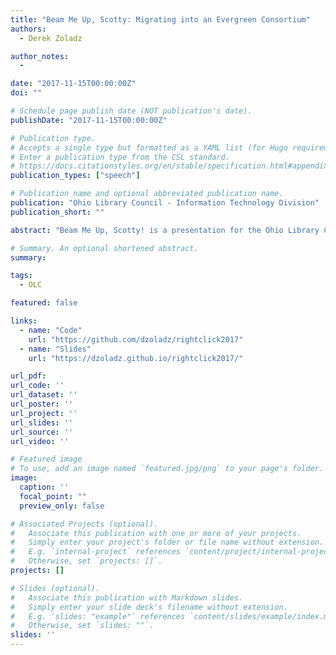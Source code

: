 ```yaml
---
title: "Beam Me Up, Scotty: Migrating into an Evergreen Consortium"
authors:
  - Derek Zoladz

author_notes:
  - 

date: "2017-11-15T00:00:00Z"
doi: ""

# Schedule page publish date (NOT publication's date).
publishDate: "2017-11-15T00:00:00Z"

# Publication type.
# Accepts a single type but formatted as a YAML list (for Hugo requirements).
# Enter a publication type from the CSL standard.
# https://docs.citationstyles.org/en/stable/specification.html#appendix-iii-types
publication_types: ["speech"]

# Publication name and optional abbreviated publication name.
publication: "Ohio Library Council - Information Technology Division"
publication_short: ""

abstract: "Beam Me Up, Scotty! is a presentation for the Ohio Library Council event, RightClick 2017, at the State Library of Ohio. RightClick 2017 is an annual one-day conference for sharing IT ideas, solutions, and best practices by and for library IT staff and administrators."

# Summary. An optional shortened abstract.
summary: 

tags:
  - OLC

featured: false

links:
  - name: "Code"
    url: "https://github.com/dzoladz/rightclick2017"
  - name: "Slides"
    url: "https://dzoladz.github.io/rightclick2017/"

url_pdf:
url_code: ''
url_dataset: ''
url_poster: ''
url_project: ''
url_slides: ''
url_source: ''
url_video: ''

# Featured image
# To use, add an image named `featured.jpg/png` to your page's folder. 
image:
  caption: ''
  focal_point: ""
  preview_only: false

# Associated Projects (optional).
#   Associate this publication with one or more of your projects.
#   Simply enter your project's folder or file name without extension.
#   E.g. `internal-project` references `content/project/internal-project/index.md`.
#   Otherwise, set `projects: []`.
projects: []

# Slides (optional).
#   Associate this publication with Markdown slides.
#   Simply enter your slide deck's filename without extension.
#   E.g. `slides: "example"` references `content/slides/example/index.md`.
#   Otherwise, set `slides: ""`.
slides: ''
---
```

